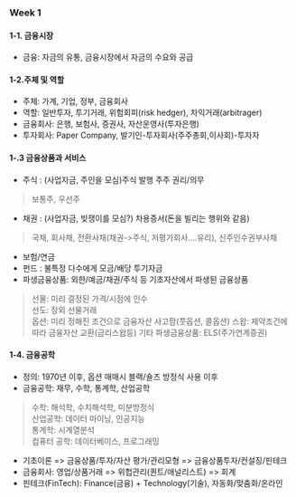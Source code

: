 ### Week 1  

#### 1-1. 금융시장
- 금융: 자금의 유통, 금융시장에서 자금의 수요와 공급  
#### 1-2.주체 및 역할
- 주체: 가계, 기업, 정부, 금융회사  
- 역할: 일반투자, 투기거래, 위험회피(risk hedger), 차익거래(arbitrager)  
- 금융회사: 은행, 보험사, 증권사, 자산운영사(투자은행)  
- 투자회사: Paper Company, 발기인-투자회사(주주총회,이사회)-투자자  
#### 1-.3 금융상품과 서비스
- 주식 : (사업자금, 주인을 모심)주식 발행 주주 권리/의무  
> 보통주, 우선주  
- 채권 : (사업자금, 빚쟁이를 모심?) 차용증서(돈을 빌리는 행위와 같음)  
> 국채, 회사채, 전환사채(채권->주식, 저평가회사....유리),  신주인수권부사채  
- 보험/연금  
- 펀드 : 불특정 다수에게 모금/배당 투기자금  
- 파생금융상품: 외한/예금/채권/주식 등 기초자산에서 파생된 금융상품  
> 선물: 미리 결정된 가격/시점에 인수  
> 선도: 장외 선물거래  
> 옵션: 미리 정해진 조건으로 금융자산 사고팜(풋옵션, 콜옵션)
> 스왑: 졔약조건에 따라 금융자산 교환(금리스왑등)
> 기타 파생금융상품: ELS(주가연계증권)
#### 1-4. 금융공학
- 정의: 1970년 이후, 옵션 매매시 블랙/숄즈 방정식 사용 이후  
- 금융공학: 재무, 수학, 통계학, 산업공학  
> 수학: 해석학, 수치해석학, 미분방정식   
> 산업공학: 데이터 마이닝, 인공지능  
> 통계학: 시계열분석  
> 컴퓨터 공학: 데이터베이스, 프로그래밍  
- 기초이론 => 금융상품/투자/자산 평가/관리모형 => 금융상품투자/컨설징/핀테크  
- 금융회사: 영업/상품거래 => 위헙관리(퀀트/애널리스트) => 회계  
- 핀테크(FinTech): Finance(금융) + Technology(기술), 자동화/맞춤화/온라인  
<br>